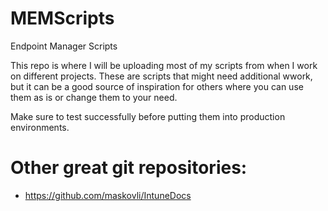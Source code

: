 # MEMScripts
 Endpoint Manager Scripts

This repo is where I will be uploading most of my scripts from when I work on different projects. These are scripts that might need additional wwork, but it can be a good source of inspiration for others where you can use them as is or change them to your need.

Make sure to test successfully before putting them into production environments.


# Other great git repositories:

- https://github.com/maskovli/IntuneDocs
